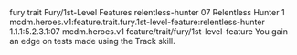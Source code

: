 <ability>
  <metadata>
    <class>fury</class>
    <feature_type>trait</feature_type>
    <file_dpath>Fury/1st-Level Features</file_dpath>
    <item_id>relentless-hunter</item_id>
    <item_index>07</item_index>
    <item_name>Relentless Hunter</item_name>
    <level>1</level>
    <scc>mcdm.heroes.v1:feature.trait.fury.1st-level-feature:relentless-hunter</scc>
    <scdc>1.1.1:5.2.3.1:07</scdc>
    <source>mcdm.heroes.v1</source>
    <type>feature/trait/fury/1st-level-feature</type>
  </metadata>
  <effects>
    <effect type="mundane">You gain an edge on tests made using the Track skill.</effect>
  </effects>
</ability>
